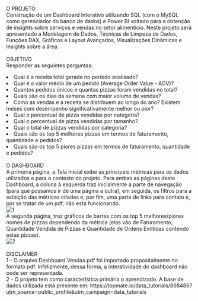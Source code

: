 O PROJETO
<br>
Construção de um Dashboard Interativo utilizando SQL (com o MySQL como gerenciador do banco de dados) e Power BI voltado para a obtenção de insights sobre serviços e vendas no setor alimentício. Neste projeto será apresentado a Modelagem de Dados, Técnicas de Limpeza de Dados, Funções DAX, Gráficos e Layout Avançados, Visualizações Dinâmicas e Insights sobre a área.
<br><br>
OBJETIVO
<br>
Responder as seguintes perguntas:
<li>Qual é a receita total gerada no período analisado? </li>
<li>Qual é o valor médio de um pedido (Average Order Value - AOV)? </li>
<li>Quantos pedidos únicos e quantas pizzas foram vendidas no total? </li>
<li>Quais são os dias da semana com maior volume de vendas? </li>
<li>Como as vendas e a receita se distribuem ao longo do ano? Existem meses com desempenho significativamente melhor ou pior? </li>
<li>Qual o percentual de pizza vendidas por categoria? </li>
<li>Qual o percentual de pizza vendidas por tamanho? </li>
<li>Qual o total de pizzas vendidas por categoria? </li>
<li>Quais são os top 5 melhores pizzas em termos de faturamento, quantidade e pedidos? </li>
<li>Quais são os top 5 piores pizzas em termos de faturamento, quantidade e pedidos? </li>
<br>
O DASHBOARD
<br>
A primeira página, a Tela Inicial exibe as principais métricas para os dados utilizados e para o contexto do projeto. Para ambas as páginas deste Dashboard, a coluna à esquerda traz inicialmente a parte de navegação (para que possamos ir de uma página a outra), em seguida, os filtros para a exibição das métricas citadas e, por fim, uma parte de links para contato e, por se tratar de um pdf, não está funcionando. <br>
<img src="https://github.com/user-attachments/assets/7087a281-aba9-4f2d-9982-1c4c9ad2f530" alt="1">
<br>
A segunda página, traz gráficos de barras com os top 5 melhores/piores nomes de pizzas dependendo da métrica (elas vão de Faturamento, Quantidade Vendida de Pizzas e Quantidade de Ordens Emitidas contendo estas pizzas). <br>
<img src="https://github.com/user-attachments/assets/feb74bd8-915c-4564-a627-7a3ff32a11d3" alt="2">
<br><br>
DISCLAIMER
<br>
1 - O arquivo Dashboard Vendas.pdf foi importado propositalmente no formato pdf. Infelizmente, dessa forma, a interatividade do dashboard não pode ser representada. 
<br>
2 - O projeto tem como característica primária o aprendizado. A base de dados utilizada está presente em: 
https://topmate.io/data_tutorials/868486?utm_source=public_profile&utm_campaign=data_tutorials 
